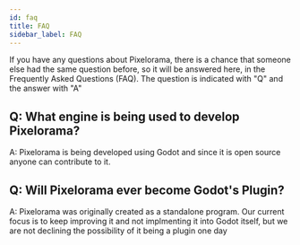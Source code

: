 ```yaml
---
id: faq
title: FAQ
sidebar_label: FAQ
---
```


If you have any questions about Pixelorama, there is a chance that someone else had the same question before, so it will be answered here, in the Frequently Asked Questions (FAQ). The question is indicated with "Q" and the answer with "A"

## Q: What engine is being used to develop Pixelorama?
A: Pixelorama is being developed using Godot and since it is open source anyone can contribute to it.




## Q: Will Pixelorama ever become Godot's Plugin?

A: Pixelorama was originally created as a standalone program. Our current focus is to keep improving it and not implmenting it into Godot itself, but we are not declining the possibility of it being a plugin one day